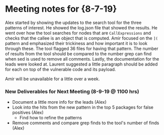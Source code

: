 # Meeting notes for {8-7-19}

Alex started by showing the updates to the search tool for the three patterns of interest. He showed the log.json file that showed the results. He went over how the tool searches for nodes that are `CallExpressions` and checks that the callee is an object that is computed. Amir focused on the `](` pattern and emphasized their trickiness and how important it is to look through these. The tool flagged 36 files for having that pattern. The number of results from the tool should be compared to the number grep can find when sed is used to remove all comments. Lastly, the documentation for the leads were looked at. Laurent suggested a little paragraph should be added for each on top of the vulnerable code and its payload.

Amir will be unavailable for a little over a week.


### New Deliverables for Next Meeting (8-9-19 @ 1100 hrs)
- Document a little more info for the leads (Alex)
- Look into the hits from the new pattern in the top 5 packages for false positives (Alex)
  - Find how to refine the patterns
- Remove comments and compare grep finds to the tool's number of finds (Alex)
